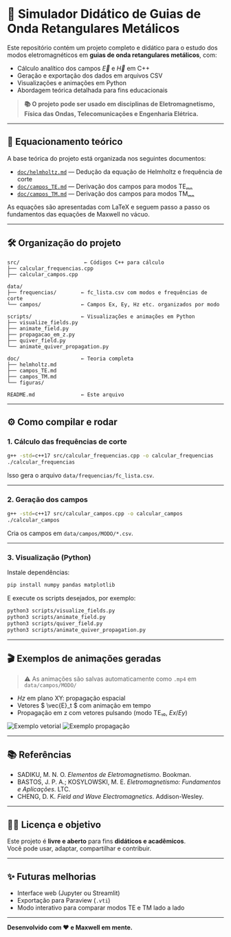 # 📡 Simulador Didático de Guias de Onda Retangulares Metálicos

Este repositório contém um projeto completo e didático para o estudo dos modos eletromagnéticos em **guias de onda retangulares metálicos**, com:

- Cálculo analítico dos campos $\vec{E}$ e $\vec{H}$ em C++
- Geração e exportação dos dados em arquivos CSV
- Visualizações e animações em Python
- Abordagem teórica detalhada para fins educacionais

> **📚 O projeto pode ser usado em disciplinas de Eletromagnetismo, Física das Ondas, Telecomunicações e Engenharia Elétrica.**

---

## 🧮 Equacionamento teórico

A base teórica do projeto está organizada nos seguintes documentos:

- [`doc/helmholtz.md`](doc/helmholtz.md) — Dedução da equação de Helmholtz e frequência de corte
- [`doc/campos_TE.md`](doc/campos_TE.md) — Derivação dos campos para modos TEₘₙ
- [`doc/campos_TM.md`](doc/campos_TM.md) — Derivação dos campos para modos TMₘₙ

As equações são apresentadas com LaTeX e seguem passo a passo os fundamentos das equações de Maxwell no vácuo.

---

## 🛠️ Organização do projeto

```
src/                     ← Códigos C++ para cálculo
├── calcular_frequencias.cpp
├── calcular_campos.cpp

data/
├── frequencias/        ← fc_lista.csv com modos e frequências de corte
└── campos/             ← Campos Ex, Ey, Hz etc. organizados por modo

scripts/                ← Visualizações e animações em Python
├── visualize_fields.py
├── animate_field.py
├── propagacao_em_z.py
├── quiver_field.py
└── animate_quiver_propagation.py

doc/                    ← Teoria completa
├── helmholtz.md
├── campos_TE.md
├── campos_TM.md
└── figuras/

README.md               ← Este arquivo
```

---

## ⚙️ Como compilar e rodar

### 1. Cálculo das frequências de corte

```bash
g++ -std=c++17 src/calcular_frequencias.cpp -o calcular_frequencias
./calcular_frequencias
```

Isso gera o arquivo `data/frequencias/fc_lista.csv`.

---

### 2. Geração dos campos

```bash
g++ -std=c++17 src/calcular_campos.cpp -o calcular_campos
./calcular_campos
```

Cria os campos em `data/campos/MODO/*.csv`.

---

### 3. Visualização (Python)

Instale dependências:
```bash
pip install numpy pandas matplotlib
```

E execute os scripts desejados, por exemplo:

```bash
python3 scripts/visualize_fields.py
python3 scripts/animate_field.py
python3 scripts/quiver_field.py
python3 scripts/animate_quiver_propagation.py
```

---

## 🎬 Exemplos de animações geradas

> ⚠️ As animações são salvas automaticamente como `.mp4` em `data/campos/MODO/`

- $Hz$ em plano XY: propagação espacial
- Vetores $ \vec{E}_t $ com animação em tempo
- Propagação em z com vetores pulsando (modo TE₁₀, $Ex/Ey$)

![Exemplo vetorial](doc/figuras/quiver_demo.png) <!-- opcional -->
![Exemplo propagação](doc/figuras/propagacao_demo.gif) <!-- opcional -->

---

## 📚 Referências

- SADIKU, M. N. O. *Elementos de Eletromagnetismo*. Bookman.
- BASTOS, J. P. A.; KOSYLOWSKI, M. E. *Eletromagnetismo: Fundamentos e Aplicações*. LTC.
- CHENG, D. K. *Field and Wave Electromagnetics*. Addison-Wesley.

---

## 🧑‍🏫 Licença e objetivo

Este projeto é **livre e aberto** para fins **didáticos e acadêmicos**.  
Você pode usar, adaptar, compartilhar e contribuir.

---

## ✨ Futuras melhorias

- Interface web (Jupyter ou Streamlit)
- Exportação para Paraview (`.vti`)
- Modo interativo para comparar modos TE e TM lado a lado

---

**Desenvolvido com ❤️ e Maxwell em mente.**
